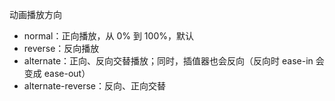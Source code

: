 动画播放方向
- normal：正向播放，从 0% 到 100%，默认
- reverse：反向播放
- alternate：正向、反向交替播放；同时，插值器也会反向（反向时 ease-in 会变成 ease-out）
- alternate-reverse：反向、正向交替